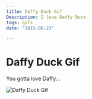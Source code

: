 ```yaml
---
title: Daffy Duck Gif
Description: I love Daffy Duck
tags: gifs
date: "2015-06-23"

---
```


# Daffy Duck Gif

You gotta love Daffy...

<img src = "/images/daffy.gif" alt = "Daffy Duck Gif" />

